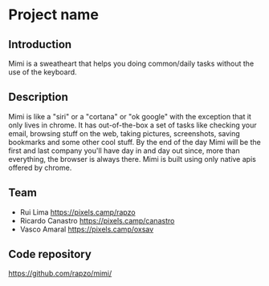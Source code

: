 # Project name

## Introduction

Mimi is a sweatheart that helps you doing common/daily tasks without the use of
the keyboard.

## Description

Mimi is like a "siri" or a "cortana" or "ok google" with the exception that it
only lives in chrome.
It has out-of-the-box a set of tasks like checking your email, browsing stuff
on the web, taking pictures, screenshots, saving bookmarks and some other
cool stuff.
By the end of the day Mimi will be the first and last company you'll have day
in and day out since, more than everything, the browser is always there.
Mimi is built using only native apis offered by chrome.

## Team

 * Rui Lima https://pixels.camp/rapzo
 * Ricardo Canastro https://pixels.camp/canastro
 * Vasco Amaral https://pixels.camp/oxsav

## Code repository

https://github.com/rapzo/mimi/

